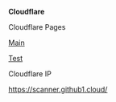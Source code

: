 **Cloudflare**

Cloudflare Pages

[Main](https://bpb-worker-panel-b7l.pages.dev/panel)

[Test](https://bpb-worker-panel-cu8.pages.dev/panel)

Cloudflare IP

https://scanner.github1.cloud/
